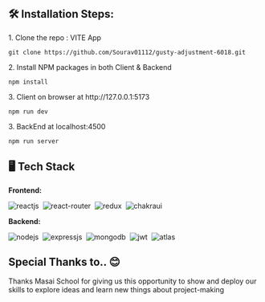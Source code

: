 
<h2>🛠️ Installation Steps:</h2>

<p>1. Clone the repo : VITE App</p>

```
git clone https://github.com/Sourav01112/gusty-adjustment-6018.git
```

<p>2. Install NPM packages in both Client & Backend</p>

```
npm install
```

<p>3. Client on browser at http://127.0.0.1:5173</p>

```
npm run dev
```

<p>3. BackEnd at localhost:4500</p>

```
npm run server
```

  
  
## 🖥️ Tech Stack
**Frontend:**

![reactjs](https://img.shields.io/badge/React-20232A?style=for-the-badge&logo=react&logoColor=61DAFB)&nbsp;
![react-router](https://img.shields.io/badge/React_Router-CA4245?style=for-the-badge&logo=react-router&logoColor=white)&nbsp;
![redux](https://img.shields.io/badge/Redux-593D88?style=for-the-badge&logo=redux&logoColor=white)&nbsp;
![chakraui](https://shields.io/badge/chakra--ui-black?logo=chakraui&style=for-the-badge)&nbsp;


**Backend:**

![nodejs](https://img.shields.io/badge/Node.js-43853D?style=for-the-badge&logo=node.js&logoColor=white)&nbsp;
![expressjs](https://img.shields.io/badge/Express.js-000000?style=for-the-badge&logo=express&logoColor=white)&nbsp;
![mongodb](https://img.shields.io/badge/MongoDB-4EA94B?style=for-the-badge&logo=mongodb&logoColor=white)&nbsp;
![jwt](	https://img.shields.io/badge/JWT-000000?style=for-the-badge&logo=JSON%20web%20tokens&logoColor=white)&nbsp;
![atlas](https://img.shields.io/badge/Atlas-339933?style=for-the-badge&logo=mongodb&logoColor=white)&nbsp;

<h2>Special Thanks to.. 😊</h2>

<p>Thanks Masai School for giving us this opportunity to show and deploy our skills to explore ideas and learn new things about project-making </p>